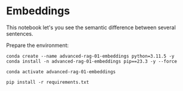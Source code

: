 # Embeddings

This notebook let's you see the semantic difference between several sentences.

Prepare the environment:
```
conda create --name advanced-rag-01-embeddings python=3.11.5 -y
conda install -n advanced-rag-01-embeddings pip==23.3 -y --force

conda activate advanced-rag-01-embeddings

pip install -r requirements.txt
```
